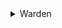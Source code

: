 <details>
  <summary>Warden</summary>
  <p>
    Format: `warden_<hostel name>`
    <br>Examples: `warden_AH1`, `warden_AH2`
    <br><br>Note: Hostel names always in uppercase 
  </p>
</details>
